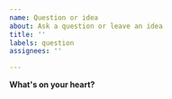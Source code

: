 ```yaml
---
name: Question or idea
about: Ask a question or leave an idea
title: ''
labels: question
assignees: ''

---
```


**What's on your heart?**

